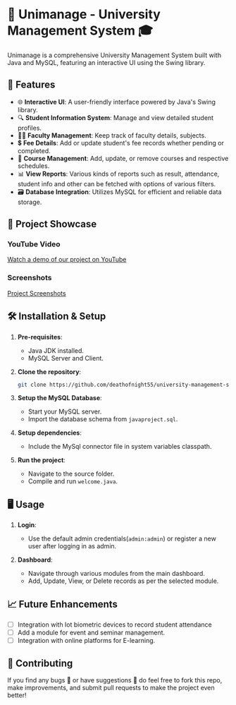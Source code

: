 # 🏫 Unimanage - University Management System 🎓

Unimanage is a comprehensive University Management System built with Java and MySQL, featuring an interactive UI using the Swing library.

## 🌟 Features

- 🌐 **Interactive UI**: A user-friendly interface powered by Java's Swing library.
- 🔍 **Student Information System**: Manage and view detailed student profiles.
- 👩‍🏫 **Faculty Management**: Keep track of faculty details, subjects.
- 💲 **Fee Details**: Add or update student's fee records whether pending or completed.
- 📅 **Course Management**: Add, update, or remove courses and respective schedules.
- 📊 **View Reports**: Various kinds of reports such as result, attendance, student info and other can be fetched with options of various filters.
- 🗃️ **Database Integration**: Utilizes MySQL for efficient and reliable data storage.

## 🎥 Project Showcase

### YouTube Video
[Watch a demo of our project on YouTube](https://bit.ly/unimanage)

### Screenshots

[Project Screenshots](https://imgur.com/)


## 🛠️ Installation & Setup

1. **Pre-requisites**:
   - Java JDK installed.
   - MySQL Server and Client.
  
2. **Clone the repository**:
     ```bash
     git clone https://github.com/deathofnight55/university-management-system.git
    

3. **Setup the MySQL Database**:
    - Start your MySQL server.
    - Import the database schema from `javaproject.sql`.

3. **Setup dependencies**:
    - Include the MySql connector file in system variables classpath.

5. **Run the project**:
    - Navigate to the source folder.
    - Compile and run `welcome.java`.

## 🖥️ Usage

1. **Login**:
    - Use the default admin credentials(`admin:admin`) or register a new user after logging in as admin.

2. **Dashboard**:
    - Navigate through various modules from the main dashboard.
    - Add, Update, View, or Delete records as per the selected module.

## 📈 Future Enhancements

- [ ] Integration with Iot biometric devices to record student attendance
- [ ] Add a module for event and seminar management.
- [ ] Integration with online platforms for E-learning.

## 🙏 Contributing

If you find any bugs 🐛 or have suggestions 📝 do feel free to fork this repo, make improvements, and submit pull requests to make the project even better!
